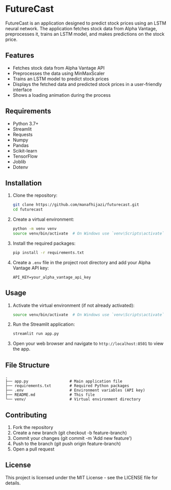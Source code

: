 # FutureCast

FutureCast is an application designed to predict stock prices using an LSTM neural network. The application fetches stock data from Alpha Vantage, preprocesses it, trains an LSTM model, and makes predictions on the stock price.

## Features

- Fetches stock data from Alpha Vantage API
- Preprocesses the data using MinMaxScaler
- Trains an LSTM model to predict stock prices
- Displays the fetched data and predicted stock prices in a user-friendly interface
- Shows a loading animation during the process

## Requirements

- Python 3.7+
- Streamlit
- Requests
- Numpy
- Pandas
- Scikit-learn
- TensorFlow
- Joblib
- Dotenv

## Installation

1. Clone the repository:

   ```bash
   git clone https://github.com/manafhijazi/futurecast.git
   cd futurecast
   ```

2. Create a virtual environment:

   ```bash
   python -m venv venv
   source venv/bin/activate  # On Windows use `venv\Scripts\activate`
   ```

3. Install the required packages:

   ```bash
   pip install -r requirements.txt
   ```

4. Create a `.env` file in the project root directory and add your Alpha Vantage API key:
   ```env
   API_KEY=your_alpha_vantage_api_key
   ```

## Usage

1. Activate the virtual environment (if not already activated):

   ```bash
   source venv/bin/activate  # On Windows use `venv\Scripts\activate`
   ```

2. Run the Streamlit application:

   ```bash
   streamlit run app.py
   ```

3. Open your web browser and navigate to `http://localhost:8501` to view the app.

## File Structure

```plaintext
.
├── app.py                  # Main application file
├── requirements.txt        # Required Python packages
├── .env                    # Environment variables (API key)
├── README.md               # This file
└── venv/                   # Virtual environment directory
```

## Contributing

1. Fork the repository
2. Create a new branch (git checkout -b feature-branch)
3. Commit your changes (git commit -m 'Add new feature')
4. Push to the branch (git push origin feature-branch)
5. Open a pull request

## License

This project is licensed under the MIT License - see the LICENSE file for details.
